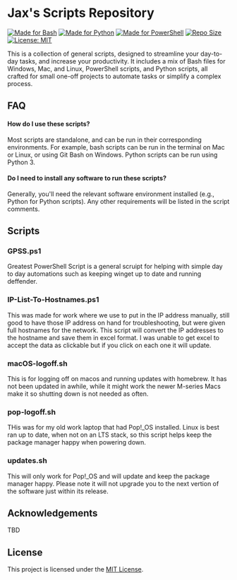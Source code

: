 # Jax's Scripts Repository

[![Made for Bash](https://img.shields.io/badge/Made%20with-Bash-1f425f.svg)](https://www.gnu.org/software/bash/)
[![Made for Python](https://img.shields.io/badge/Made%20with-Python-1f425f.svg)](https://www.python.org/)
[![Made for PowerShell](https://img.shields.io/badge/Made%20with-PowerShell-1f425f.svg)](https://docs.microsoft.com/en-us/powershell/)
[![Repo Size](https://img.shields.io/github/repo-size/jaxsnjohnson/Scripts.svg)](https://github.com/jaxsnjohnson/Scripts)
[![License: MIT](https://img.shields.io/badge/License-MIT-yellow.svg)](https://opensource.org/licenses/MIT)

This is a collection of general scripts, designed to streamline your day-to-day tasks, and increase your productivity. It includes a mix of Bash files for Windows, Mac, and Linux, PowerShell scripts, and Python scripts, all crafted for small one-off projects to automate tasks or simplify a complex process.


## FAQ

#### How do I use these scripts?

Most scripts are standalone, and can be run in their corresponding environments. For example, bash scripts can be run in the terminal on Mac or Linux, or using Git Bash on Windows. Python scripts can be run using Python 3.

#### Do I need to install any software to run these scripts?

Generally, you'll need the relevant software environment installed (e.g., Python for Python scripts). Any other requirements will be listed in the script comments.

## Scripts

### GPSS.ps1
Greatest PowerShell Script is a general scruipt for helping with simple day to day automations such as keeping winget up to date and running deffender.

### IP-List-To-Hostnames.ps1
This was made for work where we use to put in the IP address manually, still good to have those IP address on hand for troubleshooting, but were given full hostnames for the network.  This script will convert the IP addresses to the hostname and save them in excel format.  I was unable to get excel to accept the data as clickable but if you click on each one it will update. 

### macOS-logoff.sh
This is for logging off on macos and running updates with homebrew.  It has not been updated in awhile, while it might work the newer M-series Macs make it so shutting down is not needed as often.

### pop-logoff.sh
THis was for my old work laptop that had Pop!_OS installed.  Linux is best ran up to date, when not on an LTS stack, so this script helps keep the package manager happy when powering down.

### updates.sh
This will only work for Pop!_OS and will update and keep the package manager happy.  Please note it will not upgrade you to the next vertion of the software just within its release.

## Acknowledgements

TBD

## License

This project is licensed under the [MIT License](https://choosealicense.com/licenses/mit/).
